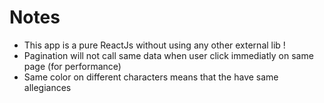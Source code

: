 # Notes

- This app is a pure ReactJs without using any other external lib !
- Pagination will not call same data when user click immediatly on same page (for performance)
- Same color on different characters means that the have same allegiances
